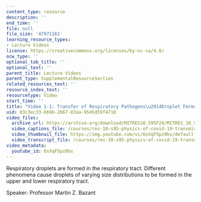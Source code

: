 ```yaml
---
content_type: resource
description: ''
end_time: ''
file: null
file_size: '47971161'
learning_resource_types:
- Lecture Videos
license: https://creativecommons.org/licenses/by-nc-sa/4.0/
ocw_type: ''
optional_tab_title: ''
optional_text: ''
parent_title: Lecture Videos
parent_type: SupplementalResourceSection
related_resources_text: ''
resource_index_text: ''
resourcetype: Video
start_time: ''
title: "Video 1-1: Transfer of Respiratory Pathogens\u2014Droplet Formation"
uid: 83c3ec33-bb9b-2b67-83aa-9545d59f4718
video_files:
  archive_url: https://archive.org/download/MITRES10.S95F20/MITRES_10_S95F20_0101_300k.mp4
  video_captions_file: /courses/res-10-s95-physics-of-covid-19-transmission-fall-2020/c44cbf0047545db0b551cbf9d077c02f_6sXqF5pz0bs.vtt
  video_thumbnail_file: https://img.youtube.com/vi/6sXqF5pz0bs/default.jpg
  video_transcript_file: /courses/res-10-s95-physics-of-covid-19-transmission-fall-2020/840cdaba02ba6d929ccbbe56260ac8c4_6sXqF5pz0bs.pdf
video_metadata:
  youtube_id: 6sXqF5pz0bs
---
```


Respiratory droplets are formed in the respiratory tract. Different phenomena cause droplets of varying size distributions to be formed in the upper and lower respiratory tract.

Speaker: Professor Martin Z. Bazant

